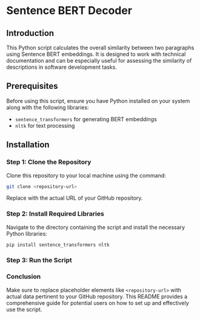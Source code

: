 # Sentence BERT Decoder

## Introduction
This Python script calculates the overall similarity between two paragraphs using Sentence BERT embeddings. It is designed to work with technical documentation and can be especially useful for assessing the similarity of descriptions in software development tasks.

## Prerequisites
Before using this script, ensure you have Python installed on your system along with the following libraries:
- `sentence_transformers` for generating BERT embeddings
- `nltk` for text processing

## Installation

### Step 1: Clone the Repository
Clone this repository to your local machine using the command:
```bash
git clone <repository-url>
```

Replace <repository-url> with the actual URL of your GitHub repository.

### Step 2: Install Required Libraries

Navigate to the directory containing the script and install the necessary Python libraries:

```bash
pip install sentence_transformers nltk
```

### Step 3: Run the Script

### Conclusion
Make sure to replace placeholder elements like `<repository-url>` with actual data pertinent to your GitHub repository. This README provides a comprehensive guide for potential users on how to set up and effectively use the script.
